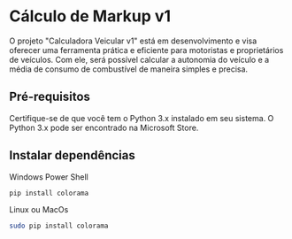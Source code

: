 # Cálculo de Markup v1

O projeto "Calculadora Veicular v1" está em desenvolvimento e visa oferecer uma ferramenta prática e eficiente para motoristas e proprietários de veículos. Com ele, será possível calcular a autonomia do veículo e a média de consumo de combustível de maneira simples e precisa.

## Pré-requisitos

Certifique-se de que você tem o Python 3.x instalado em seu sistema. O Python 3.x pode ser encontrado na Microsoft Store.

## Instalar dependências

Windows Power Shell
```bash
pip install colorama
```

Linux ou MacOs
```bash
sudo pip install colorama
```
